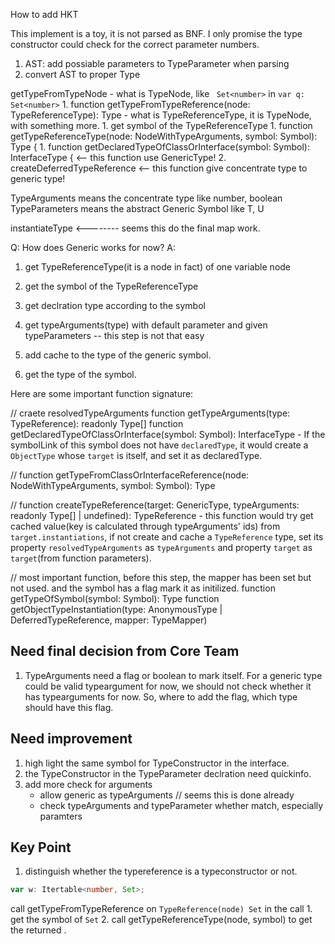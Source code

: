 How to add HKT

This implement is a toy, it is not parsed as BNF. I only promise the type constructor could check for the correct parameter numbers.

1. AST: add possiable parameters to TypeParameter when parsing
2. convert AST to proper Type

getTypeFromTypeNode
    - what is TypeNode, like ` Set<number>` in `var q: Set<number>`
    1. function getTypeFromTypeReference(node: TypeReferenceType): Type
    - what is TypeReferenceType, it is TypeNode, with something more.
        1. get symbol of the TypeReferenceType
        1. function getTypeReferenceType(node: NodeWithTypeArguments, symbol: Symbol): Type {
            1. function getDeclaredTypeOfClassOrInterface(symbol: Symbol): InterfaceType {          <-- this function use GenericType!
            2. createDeferredTypeReference      <-- this function give concentrate type to generic type!

TypeArguments means the concentrate type like number, boolean
TypeParameters means the abstract Generic Symbol like T, U


instantiateType  <--------  seems this do the final map work.


Q: How does Generic works for now?
A:
1. get TypeReferenceType(it is a node in fact) of one variable node
2. get the symbol of the TypeReferenceType
3. get declration type according to the symbol
4. get typeArguments(type) with default parameter and given typeParameters  -- this step is not that easy
5. add cache to the type of the generic symbol.

1. get the type of the symbol.


Here are some important function signature:

// craete resolvedTypeArguments
function getTypeArguments(type: TypeReference): readonly Type[]
function getDeclaredTypeOfClassOrInterface(symbol: Symbol): InterfaceType
    - If the symbolLink of this symbol does not have `declaredType`, it would create a `ObjectType` whose `target` is itself, and set it as declaredType.

//
function getTypeFromClassOrInterfaceReference(node: NodeWithTypeArguments, symbol: Symbol): Type

//
function createTypeReference(target: GenericType, typeArguments: readonly Type[] | undefined): TypeReference
    - this function would try get cached value(key is calculated through typeArguments' ids) from `target.instantiations`, if not create and cache a `TypeReference` type, set its property `resolvedTypeArguments` as `typeArguments` and property `target` as `target`(from function parameters).

// most important function, before this step, the mapper has been set but not used. and the symbol has a flag mark it as initilized.
function getTypeOfSymbol(symbol: Symbol): Type
function getObjectTypeInstantiation(type: AnonymousType | DeferredTypeReference, mapper: TypeMapper)

## Need final decision from Core Team
1. TypeArguments need a flag or boolean to mark itself. For a generic type could be valid typeargument for now, we should not check whether it has typearguments for now.
So, where to add the flag, which type should have this flag.

## Need improvement
1. high light the same symbol for TypeConstructor in the interface.
2. the TypeConstructor in the TypeParameter declration need quickinfo.
3. add more check for arguments
    - allow generic as typeArguments // seems this is done already
    - check typeArguments and typeParameter whether match, especially paramters

## Key Point
1. distinguish whether the typereference is a typeconstructor or not.











``` ts
var w: Itertable<number, Set>;
```
call getTypeFromTypeReference on `TypeReference(node) Set`
    in the call
    1. get the symbol of `Set`
    2. call getTypeReferenceType(node, symbol) to get the returned .
